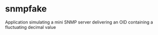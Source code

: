 # snmpfake
Application simulating a mini SNMP server delivering an OID containing a fluctuating decimal value
